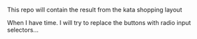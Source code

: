 This repo will contain the result from the kata shopping layout

When I have time. I will try to replace the buttons with radio input selectors...
